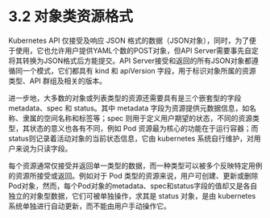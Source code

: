 # 3.2 对象类资源格式

Kubernetes API 仅接受及响应 JSON 格式的数据（JSON对象），同时，为了便于使用，它也允许用户提供YAML个数的POST对象，但API Server需要事先自定将其转换为JSON格式后方能提交。API Server接受和返回的所有JSON对象都遵循同一个模式，它们都具有 kind 和 apiVersion 字段，用于标识对象所属的资源类型、API 群组及相关的版本。

进一步地，大多数的对象或列表类型的资源还需要具有是三个嵌套型的字段 metadata、spec 和 status。其中 metadata 字段为资源提供元数据信息，如名称、隶属的空间名称和标签等；spec 则用于定义用户期望的状态，不同的资源类型，其状态的意义也各有不同，例如 Pod 资源最为核心的功能在于运行容器；而status则记录着活动对象的当前状态信息，它由 kubernetes 系统自行维护，对用户来说为只读字段。

每个资源通常仅接受并返回单一类型的数据，而一种类型可以被多个反映特定用例的资源所接受或返回。例如对于 Pod 类型的资源来说，用户可创建、更新或删除Pod对象，然而，每个Pod对象的metadata、spec和status字段的值却又是各自独立的对象型数据，它们可被单独操作，求其是 status 对象，是由 kubernetes 系统单独进行自动更新，而不能由用户手动操作它。

